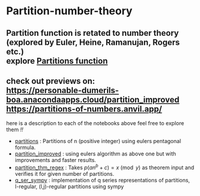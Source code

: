 # Partition-number-theory
Partition function is retated to number theory  
(explored by Euler, Heine, Ramanujan, Rogers etc.)  
explore [Partitions function](https://en.wikipedia.org/wiki/Partition_function_(number_theory))
---
check out previews on:  
https://personable-dumerils-boa.anacondaapps.cloud/partition_improved  
https://partitions-of-numbers.anvil.app/  
---
here is a description to each of the notebooks above feel free to explore them *!!* 
+ [partitions](https://github.com/Yn37git/Partition-number-theory/blob/main/partitions.ipynb) : Partitions of n (positive integer) using eulers pentagonal formula.
+ [partition_improved](https://github.com/Yn37git/Partition-number-theory/blob/main/partition_improved.ipynb) : using eulers algorithm as above one but with improvements and faster results.
+ [partition_thm_regex](https://github.com/Yn37git/Partition-number-theory/blob/main/partition_thm_regex.ipynb) : Takes $p(an^b+c)  = x \pmod{y}$ as theorem input and verifies it for given number of partitions. 
+ [q_ser_sympy](https://github.com/Yn37git/Partition-number-theory/blob/main/q_ser_sympy.ipynb) : implementation of q series representations of partitions, l-regular, 
                (l,j)-regular partitions using sympy  
